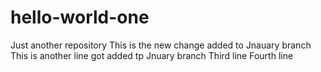 # hello-world-one
Just another repository
This is the new change added to Jnauary branch
This is another line got added tp Jnuary branch
Third line
Fourth line
